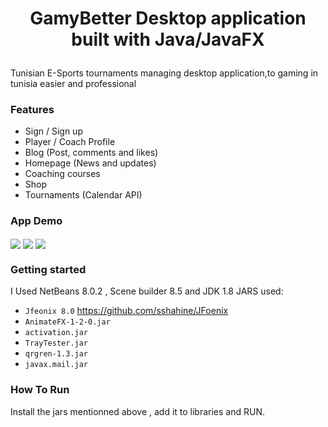 <h1> <p align="center" color="#989898">
 GamyBetter Desktop application built with Java/JavaFX
</p></h1>
<p>Tunisian E-Sports tournaments managing desktop application,to gaming in tunisia easier and professional</p>


<h3> <p>
 Features
</p></h3>

- Sign / Sign up
- Player / Coach Profile  
- Blog (Post, comments and likes)
- Homepage (News and updates)  
- Coaching courses  
- Shop
- Tournaments (Calendar API)  
</p>

<h3> 
App Demo
</p></h3>
<img align="center" src="https://user-images.githubusercontent.com/74874821/170849012-49302b28-169b-46d3-bd16-21c8486c2d29.png">
<img align="center" src="https://user-images.githubusercontent.com/74874821/170849011-a98d6fba-e8e8-4e38-a674-bf579725d8dd.png">
<img align="center" src="https://user-images.githubusercontent.com/74874821/170849015-3ccdc263-857b-482a-9f7c-e3a0eb8781b0.png">



<h3> <p>
Getting started
</p></h3>
I Used NetBeans 8.0.2 , Scene builder 8.5 and JDK 1.8
JARS used:

- `Jfeonix 8.0` https://github.com/sshahine/JFoenix
- `AnimateFX-1-2-0.jar`
- `activation.jar`
- `TrayTester.jar`
- `qrgren-1.3.jar`
- `javax.mail.jar`

<h3> <p>
How To Run
</p></h3>
 Install the jars mentionned above , add it to libraries and RUN.
